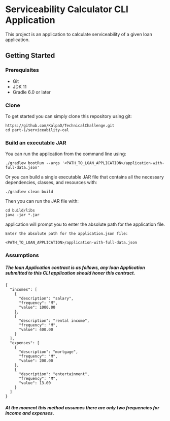 # Serviceability Calculator CLI Application

This project is an application to calculate serviceability of a given loan application.

## Getting Started

### Prerequisites
* Git
* JDK 11
* Gradle 6.0 or later

### Clone
To get started you can simply clone this repository using git:
```
https://github.com/KalpaD/TechnicalChallenge.git
cd part-1/serviceability-cal
```

### Build an executable JAR
You can run the application from the command line using:
```
./gradlew bootRun --args '<PATH_TO_LOAN_APPLICATION>/application-with-full-data.json'
```
Or you can build a single executable JAR file that contains all the necessary dependencies, classes, and resources with:
```
./gradlew clean build
```
Then you can run the JAR file with:
```
cd build/libs
java -jar *.jar
```
application will prompt you to enter the absolute path for the application file.
```
Enter the absolute path for the application.json file:

<PATH_TO_LOAN_APPLICATION>/application-with-full-data.json
```

### Assumptions

##### The loan Application contract is as follows, any loan Application submitted to this CLI application should honer this contract.
```
{
  "incomes": [
    {
      "description": "salary",
      "frequency": "M",
      "value": 1000.00
    },
    {
      "description": "rental income",
      "frequency": "M",
      "value": 400.00
    }
  ],
  "expenses": [
    {
      "description": "mortgage",
      "frequency": "M",
      "value": 200.00
    },
    {
      "description": "entertainment",
      "frequency": "M",
      "value": 13.00
    }
  ]
}
```

##### At the moment this method assumes there are only two frequencies for income and expenses.

